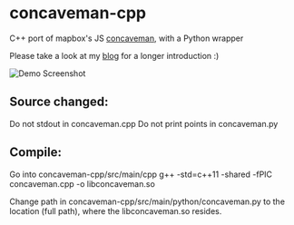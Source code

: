 # concaveman-cpp
C++ port of mapbox's JS [concaveman](https://github.com/mapbox/concaveman), with a Python wrapper

Please take a look at my [blog](https://adared.ch/concaveman-cpp-a-very-fast-2d-concave-hull-maybe-even-faster-with-c-and-python/) for a longer introduction :)

![Demo Screenshot](demo.png)


## Source changed:
Do not stdout in concaveman.cpp
Do not print points in concaveman.py

## Compile:
Go into concaveman-cpp/src/main/cpp
g++ -std=c++11 -shared -fPIC concaveman.cpp -o libconcaveman.so

Change path in concaveman-cpp/src/main/python/concaveman.py to the location (full path), where the libconcaveman.so resides.
